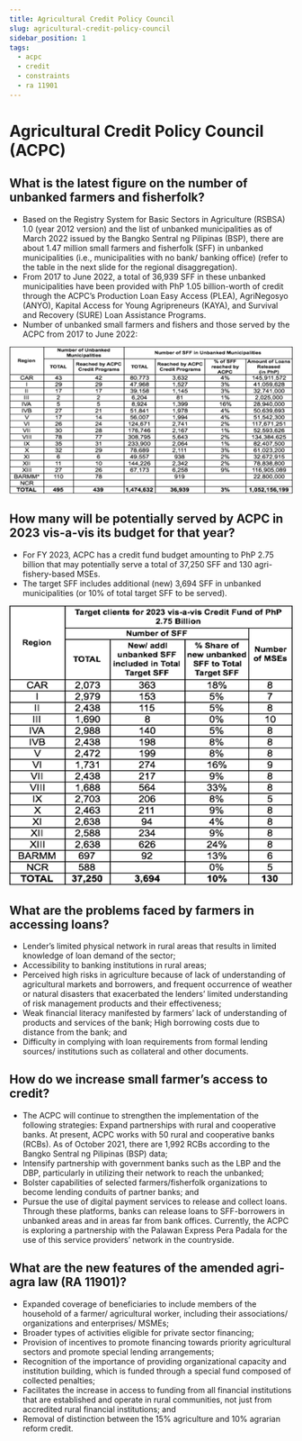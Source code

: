 ```yaml
---
title: Agricultural Credit Policy Council
slug: agricultural-credit-policy-council
sidebar_position: 1
tags:
  - acpc
  - credit
  - constraints
  - ra 11901
---
```


# Agricultural Credit Policy Council (ACPC)

## What is the latest figure on the number of unbanked farmers and fisherfolk?

- Based on the Registry System for Basic Sectors in Agriculture (RSBSA) 1.0 (year 2012 version) and the list of unbanked municipalities as of March 2022 issued by the Bangko Sentral ng Pilipinas (BSP), there are about 1.47 million small farmers and fisherfolk (SFF) in unbanked municipalities (i.e., municipalities with no bank/ banking office) (refer to the table in the next slide for the regional disaggregation).
- From 2017 to June 2022, a total of 36,939 SFF in these unbanked municipalities have been provided with PhP 1.05 billion-worth of credit through the ACPC’s Production Loan Easy Access (PLEA), AgriNegosyo (ANYO), Kapital Access for Young Agripreneurs (KAYA), and Survival and Recovery (SURE) Loan Assistance Programs.
- Number of unbanked small farmers and fishers and those served by the ACPC from 2017 to June 2022:

![unbanked farmers and fishers](Picture1.png)

## How many will be potentially served by ACPC in 2023 vis-a-vis its budget for that year? 

- For FY 2023, ACPC has a credit fund budget amounting to PhP 2.75 billion that may potentially serve a total of 37,250 SFF and 130 agri-fishery-based MSEs.
- The target SFF includes additional (new) 3,694 SFF in unbanked municipalities (or 10% of total target SFF to be served).

![target farmers and fishers](Picture2.png)

## What are the problems faced by farmers in accessing loans?

- Lender’s limited physical network in rural areas that results in limited knowledge of loan demand of the sector;
- Accessibility to banking institutions in rural areas;
- Perceived high risks in agriculture because of lack of understanding of agricultural markets and borrowers, and frequent occurrence of weather or natural disasters that exacerbated the lenders’ limited understanding of risk management products and their effectiveness;
- Weak financial literacy manifested by farmers’ lack of understanding of products and services of the bank;
High borrowing costs due to distance from the bank; and
- Difficulty in complying with loan requirements from formal lending sources/  institutions  such as collateral and other documents.

## How do we increase small farmer’s access to credit?

- The ACPC will continue to strengthen the implementation of the following strategies:
Expand partnerships with rural and cooperative banks. At present, ACPC works with 50 rural and cooperative banks (RCBs). As of October 2021, there are 1,992 RCBs according to the Bangko Sentral ng Pilipinas (BSP) data;
- Intensify partnership with government banks such as the LBP and the DBP, particularly in utilizing their network to reach the unbanked;
- Bolster capabilities of selected farmers/fisherfolk organizations to become lending conduits of partner banks; and
- Pursue the use of digital payment services to release and collect loans. Through these platforms, banks can release loans to SFF-borrowers in unbanked areas and in areas far from bank offices. Currently, the ACPC is exploring a partnership with the Palawan Express Pera Padala for the use of this service providers’ network in the countryside.

## What are the new features of the amended agri-agra law (RA 11901)? 

- Expanded coverage of beneficiaries to include members of the household of a farmer/ agricultural worker, including their associations/ organizations and enterprises/ MSMEs;
- Broader types of activities eligible for private sector financing;
- Provision of incentives to promote financing towards priority agricultural sectors and promote special lending arrangements;
- Recognition of the importance of providing organizational capacity and institution building, which is funded through a special fund composed of collected penalties;
- Facilitates the increase in access to funding from all financial institutions that are established and operate in rural communities, not just from accredited rural financial institutions; and
- Removal of distinction between the 15% agriculture and 10% agrarian reform credit.
